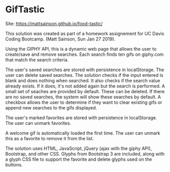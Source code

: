 # GifTastic
Site: https://mattsainson.github.io/food-tastic/

This solution was created as part of a homework assignement for UC Davis Coding Bootcamp. (Matt Sainson, Sun Jan 27 2019).

Using the GIPHY API, this is a dynamic web page that allows the user to create/save and remove searches. Each search finds ten gifs on giphy.com that match the search criteria.

The user's saved searches are stored with persistence in localStorage. The user can delete saved searches.
The solution checks if the input entered is blank and does nothing when searched. It also checks if the search value already exists. If it does, it's not added again but the search is performed.
A small set of seaches are provided by default. These can be deleted. If there are no saved searches, the system will show these searches by default.
A checkbox allows the user to determine if they want to clear existing gifs or append new searches to the gifs displayed.

The user's marked favorites are stored with persistence in localStorage. The user can unmark favorites.

A welcome gif is automatically loaded the first time. The user can unmark this as a favorite to remove it from the list.

The solution uses HTML, JavaScript, jQuery (ajax with the giphy API), Bootstrap, and other CSS. Glyphs from Bootstrap 3 are included, along with a glyph CSS file to support the favorite and delete glyphs used on the buttons.
